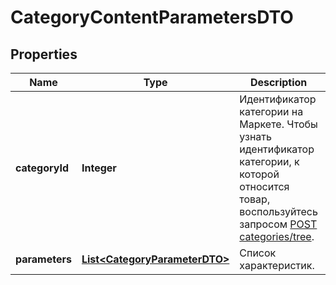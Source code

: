 

# CategoryContentParametersDTO

## Properties

Name | Type | Description | Notes
------------ | ------------- | ------------- | -------------
**categoryId** | **Integer** | Идентификатор категории на Маркете. Чтобы узнать идентификатор категории, к которой относится товар, воспользуйтесь запросом [POST categories/tree](../../reference/categories/getCategoriesTree.md). | 
**parameters** | [**List&lt;CategoryParameterDTO&gt;**](CategoryParameterDTO.md) | Список характеристик. |  [optional]




